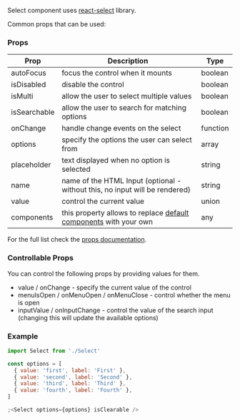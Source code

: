 Select component uses [react-select](https://react-select.com) library.

Common props that can be used:

### Props

| Prop         | Description                                                                                        | Type     |
| ------------ | -------------------------------------------------------------------------------------------------- | -------- |
| autoFocus    | focus the control when it mounts                                                                   | boolean  |
| isDisabled   | disable the control                                                                                | boolean  |
| isMulti      | allow the user to select multiple values                                                           | boolean  |
| isSearchable | allow the user to search for matching options                                                      | boolean  |
| onChange     | handle change events on the select                                                                 | function |
| options      | specify the options the user can select from                                                       | array    |
| placeholder  | text displayed when no option is selected                                                          | string   |
| name         | name of the HTML Input (optional - without this, no input will be rendered)                        | string   |
| value        | control the current value                                                                          | union    |
| components   | this property allows to replace [default components](https://react-select.com/props) with your own | any      |

For the full list check the [props documentation](https://react-select.com/props).

### Controllable Props

You can control the following props by providing values for them.

- value / onChange - specify the current value of the control
- menuIsOpen / onMenuOpen / onMenuClose - control whether the menu is open
- inputValue / onInputChange - control the value of the search input (changing this will update the available options)

### Example

```js
import Select from './Select'

const options = [
  { value: 'first', label: 'First' },
  { value: 'second', label: 'Second' },
  { value: 'third', label: 'Third' },
  { value: 'fourth', label: 'Fourth' },
]

;<Select options={options} isClearable />
```
